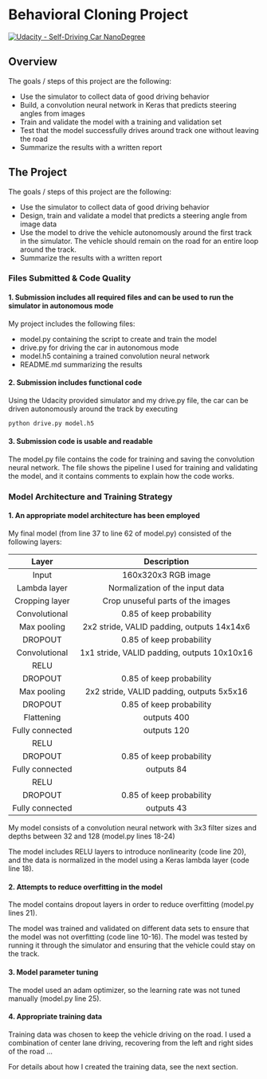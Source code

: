 # Behavioral Cloning Project

[![Udacity - Self-Driving Car NanoDegree](https://s3.amazonaws.com/udacity-sdc/github/shield-carnd.svg)](http://www.udacity.com/drive)

Overview
---
The goals / steps of this project are the following:
* Use the simulator to collect data of good driving behavior
* Build, a convolution neural network in Keras that predicts steering angles from images
* Train and validate the model with a training and validation set
* Test that the model successfully drives around track one without leaving the road
* Summarize the results with a written report

The Project
---
The goals / steps of this project are the following:
* Use the simulator to collect data of good driving behavior 
* Design, train and validate a model that predicts a steering angle from image data
* Use the model to drive the vehicle autonomously around the first track in the simulator. The vehicle should remain on the road for an entire loop around the track.
* Summarize the results with a written report

### Files Submitted & Code Quality

#### 1. Submission includes all required files and can be used to run the simulator in autonomous mode

My project includes the following files:
* model.py containing the script to create and train the model
* drive.py for driving the car in autonomous mode
* model.h5 containing a trained convolution neural network
* README.md summarizing the results

#### 2. Submission includes functional code
Using the Udacity provided simulator and my drive.py file, the car can be driven autonomously around the track by executing 
```sh
python drive.py model.h5
```

#### 3. Submission code is usable and readable

The model.py file contains the code for training and saving the convolution neural network. The file shows the pipeline I used for training and validating the model, and it contains comments to explain how the code works.

### Model Architecture and Training Strategy

#### 1. An appropriate model architecture has been employed

My final model (from line 37 to line 62 of model.py) consisted of the following layers:

|      Layer      |                 Description                 |
| :-------------: | :-----------------------------------------: |
|      Input      |              160x320x3 RGB image            |
|  Lambda layer   |      Normalization of the input data        |
|  Cropping layer |         Crop unuseful parts of the images   |
|   Convolutional |          0.85 of keep probability           |
|   Max pooling   | 2x2 stride, VALID padding,  outputs 14x14x6 |
|     DROPOUT     |          0.85 of keep probability           |
|  Convolutional  | 1x1 stride, VALID padding, outputs 10x10x16 |
|      RELU       |                                             |
|     DROPOUT     |          0.85 of keep probability           |
|   Max pooling   | 2x2 stride, VALID padding,  outputs 5x5x16  |
|     DROPOUT     |          0.85 of keep probability           |
|   Flattening    |                 outputs 400                 |
| Fully connected |                 outputs 120                 |
|      RELU       |                                             |
|     DROPOUT     |          0.85 of keep probability           |
| Fully connected |                 outputs 84                  |
|      RELU       |                                             |
|     DROPOUT     |          0.85 of keep probability           |
| Fully connected |                 outputs 43                  |

My model consists of a convolution neural network with 3x3 filter sizes and depths between 32 and 128 (model.py lines 18-24) 

The model includes RELU layers to introduce nonlinearity (code line 20), and the data is normalized in the model using a Keras lambda layer (code line 18). 

#### 2. Attempts to reduce overfitting in the model

The model contains dropout layers in order to reduce overfitting (model.py lines 21). 

The model was trained and validated on different data sets to ensure that the model was not overfitting (code line 10-16). The model was tested by running it through the simulator and ensuring that the vehicle could stay on the track.

#### 3. Model parameter tuning

The model used an adam optimizer, so the learning rate was not tuned manually (model.py line 25).

#### 4. Appropriate training data

Training data was chosen to keep the vehicle driving on the road. I used a combination of center lane driving, recovering from the left and right sides of the road ... 

For details about how I created the training data, see the next section. 